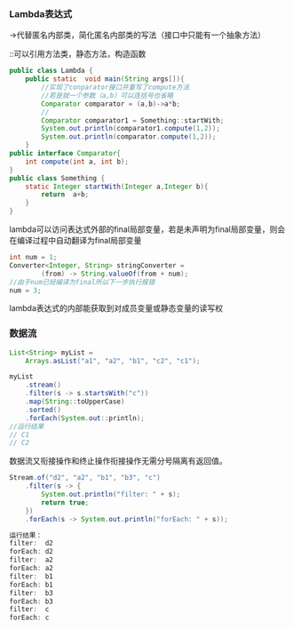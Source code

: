 ### Lambda表达式

->代替匿名内部类，简化匿名内部类的写法（接口中只能有一个抽象方法）

::可以引用方法类，静态方法，构造函数

~~~java
public class Lambda {
	public static  void main(String args[]){
        //实现了conparator接口并重写了compute方法
        //若是就一个参数（a,b）可以连括号也省略
		Comparator comparator = (a,b)->a*b;
        //
		Comparator comparator1 = Something::startWith;
		System.out.println(comparator1.compute(1,2));
		System.out.println(comparator.compute(1,2));
	}
public interface Comparator{
	int compute(int a, int b);
}
public class Something {
	static Integer startWith(Integer a,Integer b){
		return  a+b;
	}
}
~~~

lambda可以访问表达式外部的final局部变量，若是未声明为final局部变量，则会在编译过程中自动翻译为final局部变量

~~~java
int num = 1;
Converter<Integer, String> stringConverter =
        (from) -> String.valueOf(from + num);
//由于num已经编译为final所以下一步执行报错
num = 3;
~~~

lambda表达式的内部能获取到对成员变量或静态变量的读写权

### 数据流

~~~java
List<String> myList =
    Arrays.asList("a1", "a2", "b1", "c2", "c1");

myList
    .stream()
    .filter(s -> s.startsWith("c"))
    .map(String::toUpperCase)
    .sorted()
    .forEach(System.out::println);
//运行结果
// C1
// C2
~~~

数据流又衔接操作和终止操作衔接操作无需分号隔离有返回值。

~~~java
Stream.of("d2", "a2", "b1", "b3", "c")
    .filter(s -> {
        System.out.println("filter: " + s);
        return true;
    })
    .forEach(s -> System.out.println("forEach: " + s));

运行结果：
filter:  d2
forEach: d2
filter:  a2
forEach: a2
filter:  b1
forEach: b1
filter:  b3
forEach: b3
filter:  c
forEach: c
~~~

